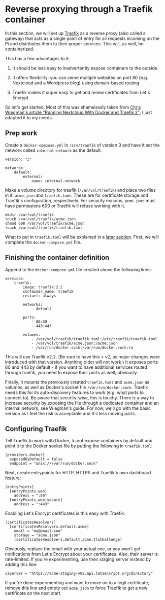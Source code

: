 # Reverse proxying through a Traefik container

In this section, we will set up [Traefik](https://docs.traefik.io/) as a reverse proxy (also called a gateway) that acts as a single point of entry for all requests incoming on the Pi and distributes them to their proper services. This will, as well, be containerized. 

This has a few advantages to it:

1. It should be less easy to inadvertently expose containers to the outside

2. It offers flexibility: you can serve multiple websites on port 80 (e.g. Nextcloud and a Wordpress blog) using domain-based routing

3. Traefik makes it super easy to get and renew certificates from Let's Encrypt

So let's get started. Most of this was shamelessly taken from [Chris Wiegman's article "Running Nextcloud With Docker and Traefik 2"](https://chriswiegman.com/2020/01/running-nextcloud-with-docker-and-traefik-2/); I just adapted it to my needs.

## Prep work

Create a `docker-compose.yml` in `/srv/traefik` of version 3 and have it set the network called `internal-network` as the default.

```
version: "3"

networks:
    default:
        external:
            name: internal-network
```

Make a volume directory for traefik (`/var/vol/traefik`) and place two files in it: `acme.json` and `traefik.toml`. These are for certificate storage and Traefik's configuration, respectively. For security reasons, `acme.json` must have permissions 600 or Traefik will refuse working with it.

```
mkdir /var/vol/traefik
touch /var/vol/traefik/acme.json
chmod 600 /var/vol/traefik/acme.json
touch /var/col/traefik/traefik.toml
```

What to put in `traefik.toml` will be explained in a [later section](#configuring-traefik). First, we will complete the `docker-compose.yml` file.

## Finishing the container definition

Append to the `docker-compose.yml` file created above the following lines:

```
services:
    traefik:
        image: traefik:2.2
        container_name: traefik
        restart: always
        
        networks:
            - default

        ports:
            - 80:80
            - 443:443

        volumes:
            - /var/vol/traefik/traefik.toml:/etc/traefik/traefik.toml
            - /var/vol/traefik/acme.json:/acme.json
            - /var/run/docker.sock:/var/run/docker.sock:ro
```
This will use Traefik v2.2. (Be sure to have this > v2, as major changes were introduced with that version. Anything older will not work.) It exposes ports 80 and 443 by default - if you want to have additional services routed through traefik, you need to expose their ports as well, obviously. 

Finally, it mounts the previously created `traefik.toml` and `acme.json` as volumes, as well as Docker's socket file `/var/run/docker.sock`. Traefik needs this for its auto-discovery features to work (e.g. what ports to connect to). Be aware that security-wise, this is touchy. There is a way to increase security by exposing the file through a dedicated container and an internal network, see Wiegman's guide. For now, we'll go with the basic version as I feel the risk is acceptable and it's less moving parts.

## Configuring Traefik

Tell Traefik to work with Docker, to not expose containers by default and point it to the Docker socket file by putting the following in `traefik.toml`:
```
[providers.docker]
  exposedByDefault = false
  endpoint = "unix:///var/run/docker.sock"
```

Next, create entrypoints for HTTP, HTTPS and Traefik's own dashboard feature:
```
[entryPoints]
  [entryPoints.web]
    address = ":80"
  [entryPoints.web-secure]
    address = ":443"
```

Enabling Let's Encrypt certificates is this easy with Traefik: 
```
[certificatesResolvers]
  [certificatesResolvers.default.acme]
    email = "me@email.com"
    storage = "acme.json"
    [certificatesResolvers.default.acme.tlsChallenge]
```
Obviously, replace the email with your actual one, or you won't get notifications from Let's Encrypt about your certificates. Also, their server is rate-limited. If you're experimenting, use their staging server instead by adding this line:
```
caServer = "https://acme-staging-v02.api.letsencrypt.org/directory"
```
If you're done experimenting and want to move on to a legit certificate, remove this line and empty out `acme.json` to force Traefik to get a new certificate on the next start.
